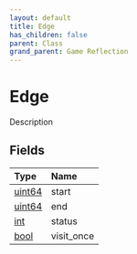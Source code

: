 ```yaml
---
layout: default
title: Edge
has_children: false
parent: Class
grand_parent: Game Reflection
---
```

# Edge
Description 

## Fields

| Type | Name |
|:----------|:--------------|
| [uint64](/riftbreaker-wiki/docs/game-reflection/components/uint64/) | start |
| [uint64](/riftbreaker-wiki/docs/game-reflection/components/uint64/) | end |
| [int](/riftbreaker-wiki/docs/game-reflection/enums/int/) | status |
| [bool](/riftbreaker-wiki/docs/game-reflection/components/bool/) | visit_once |

